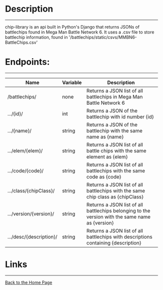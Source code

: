 # Description
---
chip-library is an api built in Python's Django that returns JSONs of battlechips found in Mega Man Battle Network 6. It uses a .csv file to store battlechip information, found in '/battlechips/static/csvs/MMBN6-BattleChips.csv'
# Endpoints:
---
|Name|Variable|Description|
| --- | --- | --- |
|/battlechips/|none|Returns a JSON list of all battlechips in Mega Man Battle Network 6|
|.../{id}/|int|Returns a JSON of the battlechip with id number {id}|
|.../{name}/|string|Returns a JSON of the battlechip with the same name as {name}|
|.../elem/{elem}/|string|Returns a JSON list of all battle chips with the same element as {elem}|
|.../code/{code}/|string|Returns a JSON list of all battlechips with the same code as {code}|
|.../class/{chipClass}/|string|Returns a JSON list of all battlechips with the same chip class as {chipClass}|
|.../version/{version}/|string|Returns a JSON list of all battlechips belonging to the version with the same name as {version}|
|.../desc/{description}/|string|Returns a JSON list of all battlechips with descriptions containing {description}|


# Links
---
[Back to the Home Page](https://archaether.github.io/)
